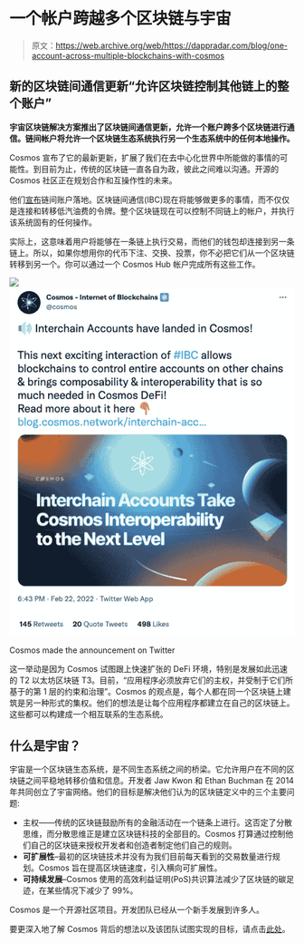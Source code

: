 # 一个帐户跨越多个区块链与宇宙

> 原文：<https://web.archive.org/web/https://dappradar.com/blog/one-account-across-multiple-blockchains-with-cosmos>

## 新的区块链间通信更新“允许区块链控制其他链上的整个账户”

**宇宙区块链解决方案推出了区块链间通信更新，允许一个账户跨多个区块链进行通信。链间帐户将允许一个区块链生态系统执行另一个生态系统中的任何本地操作。**

Cosmos 宣布了它的最新更新，扩展了我们在去中心化世界中所能做的事情的可能性。到目前为止，传统的区块链一直各自为政，彼此之间难以沟通。开源的 Cosmos 社区正在规划合作和互操作性的未来。

他们[宣布](https://web.archive.org/web/20221007152759/https://twitter.com/cosmos/status/1496194025073827850)链间账户落地。区块链间通信(IBC)现在将能够做更多的事情，而不仅仅是连接和转移低汽油费的令牌。整个区块链现在可以控制不同链上的帐户，并执行该系统固有的任何操作。

实际上，这意味着用户将能够在一条链上执行交易，而他们的钱包却连接到另一条链上。所以，如果你想用你的代币下注、交换、投票，你不必把它们从一个区块链转移到另一个。你可以通过一个 Cosmos Hub 帐户完成所有这些工作。

![](img/37b736142a57c3a1b4ad864ee1f1bcce.png)![](img/8b2f18ccf4c3bac2f99dd2d470c09b9d.png)

Cosmos made the announcement on Twitter

这一举动是因为 Cosmos 试图跟上快速扩张的 DeFi 环境，特别是发展如此迅速的 T2 以太坊区块链 T3。目前，“应用程序必须放弃它们的主权，并受制于它们所基于的第 1 层的约束和治理”。Cosmos 的观点是，每个人都在同一个区块链上建筑是另一种形式的集权。他们的想法是让每个应用程序都建立在自己的区块链上。这些都可以构建成一个相互联系的生态系统。

## 什么是宇宙？

宇宙是一个区块链生态系统，是不同生态系统之间的桥梁。它允许用户在不同的区块链之间平稳地转移价值和信息。开发者 Jaw Kwon 和 Ethan Buchman 在 2014 年共同创立了宇宙网络。他们的目标是解决他们认为的区块链定义中的三个主要问题:

*   主权——传统的区块链鼓励所有的金融活动在一个链条上进行。这否定了分散思维，而分散思维正是建立区块链科技的全部目的。Cosmos 打算通过控制他们自己的区块链来授权开发者和创造者制定他们自己的规则。
*   **可扩展性**–最初的区块链技术并没有为我们目前每天看到的交易数量进行规划。Cosmos 旨在提高区块链速度，引入横向可扩展性。
*   **可持续发展**–Cosmos 使用的高效利益证明(PoS)共识算法减少了区块链的碳足迹，在某些情况下减少了 99%。

Cosmos 是一个开源社区项目。开发团队已经从一个新手发展到许多人。

要更深入地了解 Cosmos 背后的想法以及该团队试图实现的目标，请点击[此处](https://web.archive.org/web/20221007152759/https://dappradar.com/blog/what-is-cosmos/)。